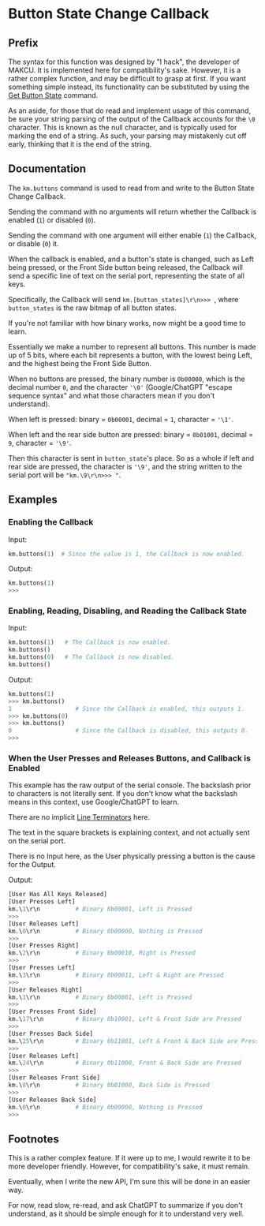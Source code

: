 # Button State Change Callback

## Prefix

The syntax for this function was designed by "I hack", the developer of MAKCU. It is implemented here for compatibility's
sake. However, it is a rather complex function, and may be difficult to grasp at first. If you want something simple
instead, its functionality can be substituted by using the [Get Button State](get_btn_state.md) command.

As an aside, for those that do read and implement usage of this command, be sure your string parsing of the output of
the Callback accounts for the `\0` character. This is known as the null character, and is typically used for marking the
end of a string. As such, your parsing may mistakenly cut off early, thinking that it is the end of the string.

## Documentation

The `km.buttons` command is used to read from and write to the Button State Change Callback.

Sending the command with no arguments will return whether the Callback is enabled (`1`) or disabled (`0`).

Sending the command with one argument will either enable (`1`) the Callback, or disable (`0`) it.

When the callback is enabled, and a button's state is changed, such as Left being pressed, or the Front Side button
being released, the Callback will send a specific line of text on the serial port, representing the state of all keys.

Specifically, the Callback will send `km.[button_states]\r\n>>> `, where `button_states` is the raw bitmap of all button
states.

If you're not familiar with how binary works, now might be a good time to learn.

Essentially we make a number to represent all buttons. This number is made up of 5 bits, where each bit represents a
button, with the lowest being Left, and the highest being the Front Side Button.

When no buttons are pressed, the binary number is `0b00000`, which is the decimal number `0`, and the character `'\0'`
(Google/ChatGPT "escape sequence syntax" and what those characters mean if you don't understand).

When left is pressed: binary = `0b00001`, decimal = `1`, character = `'\1'`.

When left and the rear side button are pressed: binary = `0b01001`, decimal = `9`, character = `'\9'`.

Then this character is sent in `button_state`'s place. So as a whole if left and rear side are pressed, the character
is `'\9'`, and the string written to the serial port will be `"km.\9\r\n>>> "`.

## Examples

### Enabling the Callback

Input:
```python
km.buttons(1)  # Since the value is 1, the Callback is now enabled.
```

Output:
```python
km.buttons(1)
>>>
```

### Enabling, Reading, Disabling, and Reading the Callback State

Input:
```python
km.buttons(1)   # The Callback is now enabled.
km.buttons()
km.buttons(0)   # The Callback is now disabled.
km.buttons()
```

Output:
```python
km.buttons(1)
>>> km.buttons()
1                  # Since the Callback is enabled, this outputs 1.
>>> km.buttons(0)
>>> km.buttons()
0                  # Since the Callback is disabled, this outputs 0.
>>>
```

### When the User Presses and Releases Buttons, and Callback is Enabled

This example has the raw output of the serial console. The backslash prior to characters is not literally sent. If you
don't know what the backslash means in this context, use Google/ChatGPT to learn.

There are no implicit [Line Terminators](../../../serial_port/line_terminator.md) here.

The text in the square brackets is explaining context, and not actually sent on the serial port.

There is no Input here, as the User physically pressing a button is the cause for the Output.

Output:
```python
[User Has All Keys Released]
[User Presses Left]
km.\1\r\n          # Binary 0b00001, Left is Pressed
>>>
[User Releases Left]
km.\0\r\n          # Binary 0b00000, Nothing is Pressed
>>>
[User Presses Right]
km.\2\r\n          # Binary 0b00010, Right is Pressed
>>>
[User Presses Left]
km.\3\r\n          # Binary 0b00011, Left & Right are Pressed
>>>
[User Releases Right]
km.\1\r\n          # Binary 0b00001, Left is Pressed
>>>
[User Presses Front Side]
km.\17\r\n         # Binary 0b10001, Left & Front Side are Pressed
>>>
[User Presses Back Side]
km.\25\r\n         # Binary 0b11001, Left & Front & Back Side are Pressed
>>>
[User Releases Left]
km.\24\r\n         # Binary 0b11000, Front & Back Side are Pressed
>>>
[User Releases Front Side]
km.\8\r\n          # Binary 0b01000, Back Side is Pressed
>>>
[User Releases Back Side]
km.\0\r\n          # Binary 0b00000, Nothing is Pressed
>>>
```

## Footnotes

This is a rather complex feature. If it were up to me, I would rewrite it to be more developer friendly. However, for
compatibility's sake, it must remain.

Eventually, when I write the new API, I'm sure this will be done in an easier way.

For now, read slow, re-read, and ask ChatGPT to summarize if you don't understand, as it should be simple enough for it
to understand very well.

